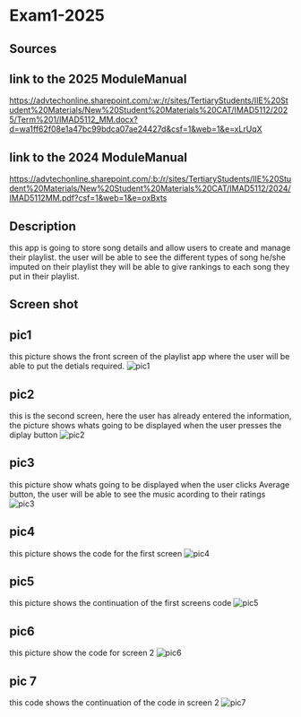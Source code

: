 # Exam1-2025
## Sources 
## link to the 2025 ModuleManual
https://advtechonline.sharepoint.com/:w:/r/sites/TertiaryStudents/IIE%20Student%20Materials/New%20Student%20Materials%20CAT/IMAD5112/2025/Term%201/IMAD5112_MM.docx?d=wa1ff62f08e1a47bc99bdca07ae24427d&csf=1&web=1&e=xLrUqX
## link to the 2024 ModuleManual
https://advtechonline.sharepoint.com/:b:/r/sites/TertiaryStudents/IIE%20Student%20Materials/New%20Student%20Materials%20CAT/IMAD5112/2024/IMAD5112MM.pdf?csf=1&web=1&e=oxBxts
## Description 
this app is going to store song details and allow users to create and manage their playlist. the user will be able to see the different types of song he/she imputed on their playlist
they will be able to give rankings to each song they put in their playlist.
## Screen shot
## pic1 
this picture shows the front screen of the playlist app where the user will be able to put the detials required.
![pic1](https://github.com/user-attachments/assets/e34347dc-653f-48e1-85b8-6532d67489e0)
## pic2 
this is the second screen, here the user has already entered the information, the picture shows whats going to be displayed when the user presses the diplay button
![pic2](https://github.com/user-attachments/assets/8245c176-25bc-42d8-a4f7-7bb3bd175c13)
## pic3
this picture show whats going to be displayed when the user clicks Average button, the user will be able to see the music acording to their ratings  
![pic3](https://github.com/user-attachments/assets/b506ac65-4478-447d-bc37-64f1670b3f88)
## pic4
this picture shows the code for the first screen
![pic4](https://github.com/user-attachments/assets/f3dfbf7e-9eee-48d6-bf9a-976a4a8ad1ac)
## pic5
this picture shows the continuation of the first screens code 
![pic5](https://github.com/user-attachments/assets/a64443fb-03e7-4363-8c4b-3dfa2ecb548e)
## pic6
this picture show the code for screen 2
![pic6](https://github.com/user-attachments/assets/a4085eca-fb05-4f4b-b56a-deb801f23a18)
## pic 7
this code shows the continuation of the code in screen 2
![pic7](https://github.com/user-attachments/assets/7402ef0f-5a8b-4ab9-b73f-0ac622ca1665)



